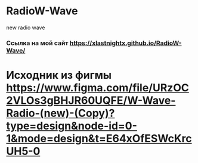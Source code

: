 # RadioW-Wave
new radio wave 
### Ссылка на мой сайт https://xlastnightx.github.io/RadioW-Wave/
# Исходник из фигмы https://www.figma.com/file/URzOC2VLOs3gBHJR60UQFE/W-Wave-Radio-(new)-(Copy)?type=design&node-id=0-1&mode=design&t=E64xOfESWcKrcUH5-0
